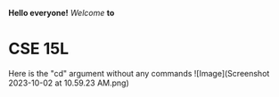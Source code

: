 **Hello everyone!**
*Welcome* **to** 
# CSE 15L

Here is the "cd" argument without any commands ![Image](Screenshot 2023-10-02 at 10.59.23 AM.png)

